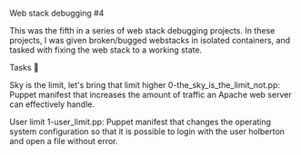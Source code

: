 Web stack debugging #4

This was the fifth in a series of web stack debugging projects. In these projects, I was given broken/bugged webstacks in isolated containers, and tasked with fixing the web stack to a working state.

Tasks 📃

Sky is the limit, let's bring that limit higher
0-the_sky_is_the_limit_not.pp: Puppet manifest that increases the amount of traffic an Apache web server can effectively handle.

User limit
1-user_limit.pp: Puppet manifest that changes the operating system configuration so that it is possible to login with the user holberton and open a file without error.
